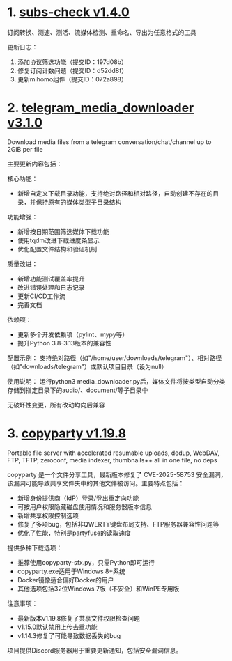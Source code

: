 
# 1. [subs-check v1.4.0](https://github.com/beck-8/subs-check/releases/tag/v1.4.0)  
订阅转换、测速、测活、流媒体检测、重命名、导出为任意格式的工具

更新日志：
1. 添加协议筛选功能（提交ID：197d08b）
2. 修复订阅计数问题（提交ID：d52dd8f）
3. 更新mihomo组件（提交ID：072a898）

# 2. [telegram_media_downloader v3.1.0](https://github.com/Dineshkarthik/telegram_media_downloader/releases/tag/v3.1.0)  
Download media files from a telegram conversation/chat/channel up to 2GiB per file

主要更新内容包括：

核心功能：
- 新增自定义下载目录功能，支持绝对路径和相对路径，自动创建不存在的目录，并保持原有的媒体类型子目录结构

功能增强：
- 新增按日期范围筛选媒体下载功能
- 使用tqdm改进下载进度条显示
- 优化配置文件结构和验证机制

质量改进：
- 新增功能测试覆盖率提升
- 改进错误处理和日志记录
- 更新CI/CD工作流
- 完善文档

依赖项：
- 更新多个开发依赖项（pylint、mypy等）
- 提升Python 3.8-3.13版本的兼容性

配置示例：
支持绝对路径（如"/home/user/downloads/telegram"）、相对路径（如"downloads/telegram"）或默认项目目录（设为null）

使用说明：
运行python3 media_downloader.py后，媒体文件将按类型自动分类存储到指定目录下的audio/、document/等子目录中

无破坏性变更，所有改动均向后兼容

# 3. [copyparty v1.19.8](https://github.com/9001/copyparty/releases/tag/v1.19.8)  
Portable file server with accelerated resumable uploads, dedup, WebDAV, FTP, TFTP, zeroconf, media indexer, thumbnails++ all in one file, no deps

copyparty 是一个文件分享工具，最新版本修复了 CVE-2025-58753 安全漏洞，该漏洞可能导致共享文件夹中的其他文件被访问。主要特点包括：

- 新增身份提供商（IdP）登录/登出重定向功能
- 可按用户权限隐藏磁盘使用情况和服务器版本信息
- 新增共享权限控制选项
- 修复了多项bug，包括非QWERTY键盘布局支持、FTP服务器兼容性问题等
- 优化了性能，特别是partyfuse的读取速度

提供多种下载选项：
- 推荐使用copyparty-sfx.py，只需Python即可运行
- copyparty.exe适用于Windows 8+系统
- Docker镜像适合偏好Docker的用户
- 其他选项包括32位Windows 7版（不安全）和WinPE专用版

注意事项：
- 最新版本v1.19.8修复了共享文件权限检查问题
- v1.15.0默认禁用上传去重功能
- v1.14.3修复了可能导致数据丢失的bug

项目提供Discord服务器用于重要更新通知，包括安全漏洞信息。


